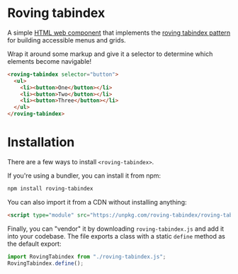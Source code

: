 # Roving tabindex

A simple [HTML web component](https://adactio.com/journal/20618) that implements the [roving tabindex pattern](https://www.w3.org/WAI/ARIA/apg/practices/keyboard-interface/#kbd_roving_tabindex) for building accessible menus and grids.

Wrap it around some markup and give it a selector to determine which elements become navigable!

```html
<roving-tabindex selector="button">
  <ul>
    <li><button>One</button></li>
    <li><button>Two</button></li>
    <li><button>Three</button></li>
  </ul>
</roving-tabindex>
```

# Installation

There are a few ways to install `<roving-tabindex>`.

If you're using a bundler, you can install it from npm:

```sh
npm install roving-tabindex
```

You can also import it from a CDN without installing anything:

```html
<script type="module" src="https://unpkg.com/roving-tabindex/roving-tabindex.js"></script>
```

Finally, you can "vendor" it by downloading `roving-tabindex.js` and add it into your codebase.
The file exports a class with a static `define` method as the default export:

```js
import RovingTabindex from "./roving-tabindex.js";
RovingTabindex.define();
```
